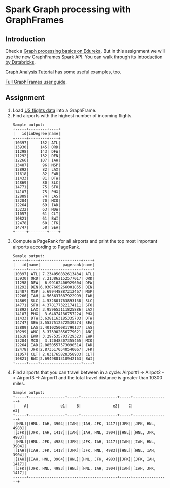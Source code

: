 # Spark Graph processing with GraphFrames

## Introduction
Check a [Graph processing basics on Edureka](https://www.edureka.co/blog/spark-graphx/). But in this assignment we will use the new GraphFrames Spark API. You can walk through its [introduction by Databricks](https://databricks.com/blog/2016/03/03/introducing-graphframes.html).

[Graph Analysis Tutorial](https://docs.databricks.com/spark/latest/graph-analysis/graphframes/graph-analysis-tutorial.html) has some useful examples, too.

[Full GraphFrames user guide](https://graphframes.github.io/user-guide.html).

## Assignment
1. Load [US flights data](data/us_flights.csv) into a GraphFrame.
2. Find airports with the highest number of incoming flights.
    ```
    Sample output:
    +-----+--------+----+
    |   id|inDegree|name|
    +-----+--------+----+
    |10397|     152| ATL|
    |13930|     145| ORD|
    |11298|     143| DFW|
    |11292|     132| DEN|
    |12266|     107| IAH|
    |13487|      96| MSP|
    |12892|      82| LAX|
    |11618|      82| EWR|
    |11433|      81| DTW|
    |14869|      80| SLC|
    |14771|      75| SFO|
    |14107|      75| PHX|
    |12889|      74| LAS|
    |13204|      70| MCO|
    |12264|      69| IAD|
    |13232|      63| MDW|
    |11057|      61| CLT|
    |10821|      61| BWI|
    |12478|      60| JFK|
    |14747|      58| SEA|
    +-----+--------+----+
    ```
3. Compute a PageRank for all airports and print the top most important airports according to PageRank.
    ```
    Sample output:
    +-----+----+------------------+----+
    |   id|name|          pagerank|name|
    +-----+----+------------------+----+
    |10397| ATL| 7.234050832613434| ATL|
    |13930| ORD| 7.213862152577017| ORD|
    |11298| DFW|  6.99162406929604| DFW|
    |11292| DEN|6.0307665266001855| DEN|
    |13487| MSP| 5.699448887212467| MSP|
    |12266| IAH| 4.563637687922999| IAH|
    |14869| SLC| 4.532801763893138| SLC|
    |14771| SFO| 4.378177322174111| SFO|
    |12892| LAX| 3.959653111825886| LAX|
    |14107| PHX|  3.64874186757224| PHX|
    |11433| DTW|3.6381163185335703| DTW|
    |14747| SEA|3.5537512572539374| SEA|
    |12889| LAS|3.4010250081790137| LAS|
    |10299| ANC| 3.373902656779621| ANC|
    |11618| EWR| 3.297535703729323| EWR|
    |13204| MCO|  3.12048307355465| MCO|
    |12264| IAD|2.8850557573090514| IAD|
    |12478| JFK|2.8735170540540067| JFK|
    |11057| CLT| 2.831765828358933| CLT|
    |10821| BWI|2.6949881310942163| BWI|
    +-----+----+------------------+----+
    ```
4. Find airports that you can travel between in a cycle: Airport1 -> Airpot2 -> Airport3 -> Airport1 and the total travel distance is greater than 10300 miles.
    ```
    Sample output:
    +-----+----------------+-----+----------------+-----+----------------+
    |    A|              e1|    B|              e2|    C|              e3|
    +-----+----------------+-----+----------------+-----+----------------+
    |[HNL]|[HNL, IAH, 3904]|[IAH]|[IAH, JFK, 1417]|[JFK]|[JFK, HNL, 4983]|
    |[JFK]|[JFK, IAH, 1417]|[IAH]|[IAH, HNL, 3904]|[HNL]|[HNL, JFK, 4983]|
    |[HNL]|[HNL, JFK, 4983]|[JFK]|[JFK, IAH, 1417]|[IAH]|[IAH, HNL, 3904]|
    |[IAH]|[IAH, JFK, 1417]|[JFK]|[JFK, HNL, 4983]|[HNL]|[HNL, IAH, 3904]|
    |[IAH]|[IAH, HNL, 3904]|[HNL]|[HNL, JFK, 4983]|[JFK]|[JFK, IAH, 1417]|
    |[JFK]|[JFK, HNL, 4983]|[HNL]|[HNL, IAH, 3904]|[IAH]|[IAH, JFK, 1417]|
    +-----+----------------+-----+----------------+-----+----------------+
    ```